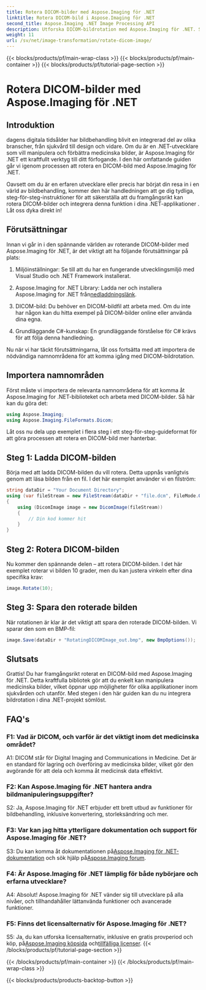 ```yaml
---
title: Rotera DICOM-bilder med Aspose.Imaging för .NET
linktitle: Rotera DICOM-bild i Aspose.Imaging för .NET
second_title: Aspose.Imaging .NET Image Processing API
description: Utforska DICOM-bildrotation med Aspose.Imaging för .NET. Steg-för-steg guide för att manipulera medicinska bilder.
weight: 11
url: /sv/net/image-transformation/rotate-dicom-image/
---
```


{{< blocks/products/pf/main-wrap-class >}}
{{< blocks/products/pf/main-container >}}
{{< blocks/products/pf/tutorial-page-section >}}

# Rotera DICOM-bilder med Aspose.Imaging för .NET

## Introduktion

dagens digitala tidsålder har bildbehandling blivit en integrerad del av olika branscher, från sjukvård till design och vidare. Om du är en .NET-utvecklare som vill manipulera och förbättra medicinska bilder, är Aspose.Imaging för .NET ett kraftfullt verktyg till ditt förfogande. I den här omfattande guiden går vi igenom processen att rotera en DICOM-bild med Aspose.Imaging för .NET.

Oavsett om du är en erfaren utvecklare eller precis har börjat din resa in i en värld av bildbehandling, kommer den här handledningen att ge dig tydliga, steg-för-steg-instruktioner för att säkerställa att du framgångsrikt kan rotera DICOM-bilder och integrera denna funktion i dina .NET-applikationer . Låt oss dyka direkt in!

## Förutsättningar

Innan vi går in i den spännande världen av roterande DICOM-bilder med Aspose.Imaging för .NET, är det viktigt att ha följande förutsättningar på plats:

1. Miljöinställningar: Se till att du har en fungerande utvecklingsmiljö med Visual Studio och .NET Framework installerat.

2. Aspose.Imaging for .NET Library: Ladda ner och installera Aspose.Imaging for .NET från[nedladdningslänk](https://releases.aspose.com/imaging/net/).

3. DICOM-bild: Du behöver en DICOM-bildfil att arbeta med. Om du inte har någon kan du hitta exempel på DICOM-bilder online eller använda dina egna.

4. Grundläggande C#-kunskap: En grundläggande förståelse för C# krävs för att följa denna handledning.

Nu när vi har täckt förutsättningarna, låt oss fortsätta med att importera de nödvändiga namnområdena för att komma igång med DICOM-bildrotation.

## Importera namnområden

Först måste vi importera de relevanta namnområdena för att komma åt Aspose.Imaging for .NET-biblioteket och arbeta med DICOM-bilder. Så här kan du göra det:

```csharp
using Aspose.Imaging;
using Aspose.Imaging.FileFormats.Dicom;
```

Låt oss nu dela upp exemplet i flera steg i ett steg-för-steg-guideformat för att göra processen att rotera en DICOM-bild mer hanterbar.

## Steg 1: Ladda DICOM-bilden

Börja med att ladda DICOM-bilden du vill rotera. Detta uppnås vanligtvis genom att läsa bilden från en fil. I det här exemplet använder vi en filström:

```csharp
string dataDir = "Your Document Directory";
using (var fileStream = new FileStream(dataDir + "file.dcm", FileMode.Open, FileAccess.Read))
{
    using (DicomImage image = new DicomImage(fileStream))
    {
        // Din kod kommer hit
    }
}
```

## Steg 2: Rotera DICOM-bilden

Nu kommer den spännande delen – att rotera DICOM-bilden. I det här exemplet roterar vi bilden 10 grader, men du kan justera vinkeln efter dina specifika krav:

```csharp
image.Rotate(10);
```

## Steg 3: Spara den roterade bilden

När rotationen är klar är det viktigt att spara den roterade DICOM-bilden. Vi sparar den som en BMP-fil:

```csharp
image.Save(dataDir + "RotatingDICOMImage_out.bmp", new BmpOptions());
```

## Slutsats

Grattis! Du har framgångsrikt roterat en DICOM-bild med Aspose.Imaging för .NET. Detta kraftfulla bibliotek gör att du enkelt kan manipulera medicinska bilder, vilket öppnar upp möjligheter för olika applikationer inom sjukvården och utanför. Med stegen i den här guiden kan du nu integrera bildrotation i dina .NET-projekt sömlöst.

## FAQ's

### F1: Vad är DICOM, och varför är det viktigt inom det medicinska området?

A1: DICOM står för Digital Imaging and Communications in Medicine. Det är en standard för lagring och överföring av medicinska bilder, vilket gör den avgörande för att dela och komma åt medicinsk data effektivt.

### F2: Kan Aspose.Imaging för .NET hantera andra bildmanipuleringsuppgifter?

S2: Ja, Aspose.Imaging för .NET erbjuder ett brett utbud av funktioner för bildbehandling, inklusive konvertering, storleksändring och mer.

### F3: Var kan jag hitta ytterligare dokumentation och support för Aspose.Imaging för .NET?

 S3: Du kan komma åt dokumentationen på[Aspose.Imaging för .NET-dokumentation](https://reference.aspose.com/imaging/net/) och sök hjälp på[Aspose.Imaging forum](https://forum.aspose.com/).

### F4: Är Aspose.Imaging för .NET lämplig för både nybörjare och erfarna utvecklare?

A4: Absolut! Aspose.Imaging för .NET vänder sig till utvecklare på alla nivåer, och tillhandahåller lättanvända funktioner och avancerade funktioner.

### F5: Finns det licensalternativ för Aspose.Imaging för .NET?

 S5: Ja, du kan utforska licensalternativ, inklusive en gratis provperiod och köp, på[Aspose.Imaging köpsida](https://purchase.aspose.com/buy) och[tillfälliga licenser](https://purchase.aspose.com/temporary-license/).
{{< /blocks/products/pf/tutorial-page-section >}}

{{< /blocks/products/pf/main-container >}}
{{< /blocks/products/pf/main-wrap-class >}}

{{< blocks/products/products-backtop-button >}}
